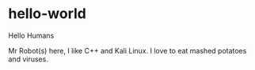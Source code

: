# hello-world

Hello Humans

Mr Robot(s) here, I like C++ and Kali Linux.
I love to eat mashed potatoes and viruses. 
